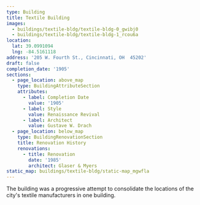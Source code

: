 ```yaml
---
type: Building
title: Textile Building
images:
  - buildings/textile-bldg/textile-bldg-0_gwibj0
  - buildings/textile-bldg/textile-bldg-1_rcou6a
location:
  lat: 39.0991094
  lng: -84.5161118
address: '205 W. Fourth St., Cincinnati, OH  45202'
draft: false
completion_date: '1905'
sections:
  - page_location: above_map
    type: BuildingAttributeSection
    attributes:
      - label: Completion Date
        value: '1905'
      - label: Style
        value: Renaissance Revival
      - label: Architect
        value: Gustave W. Drach
  - page_location: below_map
    type: BuildingRenovationSection
    title: Renovation History
    renovations:
      - title: Renovation
        date: '1985'
        architect: Glaser & Myers
static_map: buildings/textile-bldg/static-map_mgwfla
---
```


The building was a progressive attempt to consolidate the locations of the city's textile manufacturers in one building.
